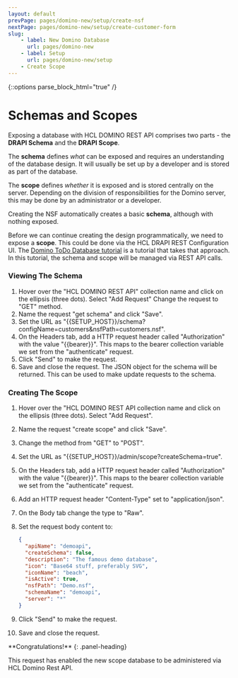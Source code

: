```yaml
---
layout: default
prevPage: pages/domino-new/setup/create-nsf
nextPage: pages/domino-new/setup/create-customer-form
slug:
    - label: New Domino Database
      url: pages/domino-new
    - label: Setup
      url: pages/domino-new/setup
    - Create Scope
---
```


{::options parse_block_html="true" /}

# Schemas and Scopes

Exposing a database with HCL DOMINO REST API comprises two parts - the **DRAPI Schema** and the **DRAPI Scope**.

The **schema** defines _what_ can be exposed and requires an understanding of the database design. It will usually be set up by a developer and is stored as part of the database.

The **scope** defines _whether_ it is exposed and is stored centrally on the server. Depending on the division of responsibilities for the Domino server, this may be done by an administrator or a developer.

Creating the NSF automatically creates a basic **schema**, although with nothing exposed.

Before we can continue creating the design programmatically, we need to expose a **scope**. This could be done via the HCL DRAPI REST Configuration UI. The [Domino ToDo Database tutorial](../../todo/index.md) is a tutorial that takes that approach. In this tutorial, the schema and scope will be managed via REST API calls.


### Viewing The Schema

1. Hover over the "HCL DOMINO REST API" collection name and click on the ellipsis (three dots). Select "Add Request" Change the request to "GET" method.
2. Name the request "get schema" and click "Save".
3. Set the URL as "&#123;&#123;SETUP_HOST&#125;&#125;/schema?configName=customers&nsfPath=customers.nsf".
4. On the Headers tab, add a HTTP request header called "Authorization" with the value "&#123;&#123;bearer&#125;&#125;". This maps to the bearer collection variable we set from the "authenticate" request.
5. Click "Send" to make the request.
6. Save and close the request. The JSON object for the schema will be returned. This can be used to make update requests to the schema.

### Creating The Scope

1. Hover over the "HCL DOMINO REST API collection name and click on the ellipsis (three dots). Select "Add Request".
2. Name the request "create scope" and click "Save".
3. Change the method from "GET" to "POST".
4. Set the URL as "&#123;&#123;SETUP_HOST&#125;&#125;/admin/scope?createSchema=true".
5. On the Headers tab, add a HTTP request header called "Authorization" with the value "&#123;&#123;bearer&#125;&#125;". This maps to the bearer collection variable we set from the "authenticate" request.
6. Add an HTTP request header "Content-Type" set to "application/json".
7. On the Body tab change the type to "Raw".
8. Set the request body content to:
   
    ~~~json
    {
      "apiName": "demoapi",
      "createSchema": false,
      "description": "The famous demo database",
      "icon": "Base64 stuff, preferably SVG",
      "iconName": "beach",
      "isActive": true,
      "nsfPath": "Demo.nsf",
      "schemaName": "demoapi",
      "server": "*" 
    }
    ~~~
    
9. Click "Send" to make the request.
10. Save and close the request.

<div class="panel panel-success">
**Congratulations!**
{: .panel-heading}
<div class="panel-body">

This request has enabled the new scope database to be administered via HCL Domino Rest API.
</div>
</div>
